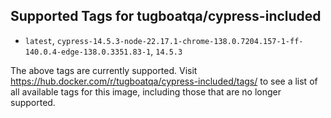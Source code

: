 ## Supported Tags for tugboatqa/cypress-included

* `latest`, `cypress-14.5.3-node-22.17.1-chrome-138.0.7204.157-1-ff-140.0.4-edge-138.0.3351.83-1`, `14.5.3`

The above tags are currently supported. Visit https://hub.docker.com/r/tugboatqa/cypress-included/tags/ to see a list of all available tags for this image, including those that are no longer supported.
